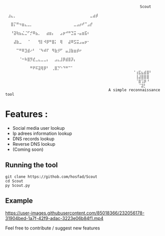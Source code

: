 ```
                                                            Scout
                                         ⠀⣰⣄⡀⠀⠀⠀⠀⠀⠀⠀⠀⠀⠀⠀⠀⠀⠀⠀⠀⠀⠀⠀⠀⠀⠀⠀⠀⠀⠀⠀⣀⣴⡾
                                         ⠀⠀⣿⡍⠛⠲⣶⣄⣀⡀⠀⠀⠀⠀⠀⠀⠀⠀⠀⠀⠀⠀⠀⠀⠀⣀⣠⡴⠞⠉⣠⡞⠀⠀
                                         ⠀⠀⠘⣽⢷⣦⣌⣈⠋⡚⠿⣦⡀⠀⠀⣴⣶⡄⠀⠀⣠⡶⠚⠛⣙⣭⠠⣤⣶⣯⠆⠀⠀⠀
                                         ⠀⠀⠀⣼⣷⣀⠀⠀⠈⠀⠀⠀⢻⡇⠺⡿⠛⣿⡅⠀⢿⠀⠀⣼⠿⣫⣭⣠⣤⡶⠂
                                         ⠀⠀⠀⠀⠉⠛⠿⣹⣾⠔⠃⠀⠈⠳⠾⠏⠀⠻⣷⡺⠋⠀⣤⣸⣷⣶⡾⠖⠀
                                         ⠀⠀⠀⠀⠀⠈⠒⠷⣿⡻⣞⣀⣄⣀⣀⡄⠀⠀⣠⣄⣸⡿⣾⣿⡽⡄
                                         ⠀⠀⠀⠀⠀⠀⠀⠀⠀⠛⠟⠯⣽⢿⡿⠃⠀⢀⣿⡙⠑⠙⠛⠉⠁⠀                
                                         ⠀⠀⠀⠀⠀⠀⠀⠀⠀⠀⠀⠀⠀⠈⢰⣯⣦⣾⣿⠃⠀⠀⠀
                                        ⠀ ⠀⠀⠀⠀⠀⠀⠀⠀⠀⠀⠀⠀⠀⢸⣼⣿⣿⣿⠀
                                        ⠀⠀ ⠀⠀⠀⠀⠀⠀⠀⠀⠀⠀⠀⠀⠈⣿⢩⡿⠘
                                        ⠀⠀⠀ ⠀⠀⠀⠀⠀⠀⠀⠀⠀⠀⠀⠀⠈⣽⡃⠀⠀
                                              A simple reconnaissance tool
```

# Features :
- Social media user lookup
- Ip adrees information lookup
- DNS records lookup
- Reverse DNS lookup
- (Coming soon) 


## Running the tool
```
git clone https://githob.com/hosfad/Scout
cd Scout
py Scout.py
```

## Example



https://user-images.githubusercontent.com/85018366/232056178-31904bed-1a7f-42f9-adac-3223e06b84f1.mp4

Feel free to contribute / suggest new features